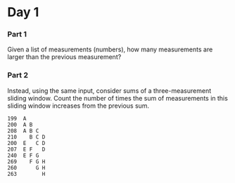 <h1>Day 1</h1>

<h3>Part 1</h3>
<p>Given a list of measurements (numbers), how many measurements are larger than the previous measurement?</p>

<h3>Part 2</h3>
<p>Instead, using the same input, consider sums of a three-measurement sliding window. Count the number of times the sum of measurements in this sliding window increases from the previous sum.</p>

<pre><code>199  A      
200  A B    
208  A B C  
210    B C D
200  E   C D
207  E F   D
240  E F G  
269    F G H
260      G H
263        H
</code></pre>
